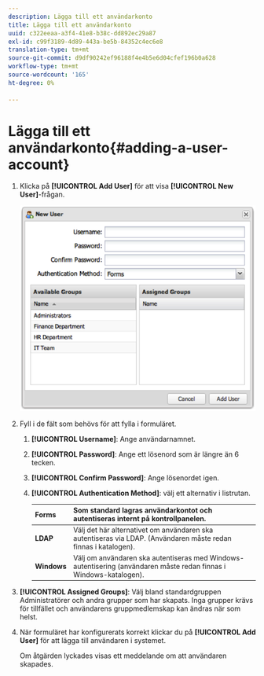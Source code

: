 ```yaml
---
description: Lägga till ett användarkonto
title: Lägga till ett användarkonto
uuid: c322eeaa-a3f4-41e8-b38c-dd892ec29a87
exl-id: c99f3189-4d89-443a-be5b-84352c4ec6e8
translation-type: tm+mt
source-git-commit: d9df90242ef96188f4e4b5e6d04cfef196b0a628
workflow-type: tm+mt
source-wordcount: '165'
ht-degree: 0%

---
```


# Lägga till ett användarkonto{#adding-a-user-account}

1. Klicka på **[!UICONTROL Add User]** för att visa **[!UICONTROL New User]**-frågan.

   ![](assets/add_user_account.png)

1. Fyll i de fält som behövs för att fylla i formuläret.
   1. **[!UICONTROL Username]**: Ange användarnamnet.
   1. **[!UICONTROL Password]**: Ange ett lösenord som är längre än 6 tecken.
   1. **[!UICONTROL Confirm Password]**: Ange lösenordet igen.
   1. **[!UICONTROL Authentication Method]**: välj ett alternativ i listrutan.

      | **Forms** | Som standard lagras användarkontot och autentiseras internt på kontrollpanelen. |
      |---|---|
      | **LDAP** | Välj det här alternativet om användaren ska autentiseras via LDAP. (Användaren måste redan finnas i katalogen). |
      | **Windows** | Välj om användaren ska autentiseras med Windows-autentisering (användaren måste redan finnas i Windows-katalogen). |

1. **[!UICONTROL Assigned Groups]**: Välj bland standardgruppen Administratörer och andra grupper som har skapats. Inga grupper krävs för tillfället och användarens gruppmedlemskap kan ändras när som helst.
1. När formuläret har konfigurerats korrekt klickar du på **[!UICONTROL Add User]** för att lägga till användaren i systemet.

   Om åtgärden lyckades visas ett meddelande om att användaren skapades.
